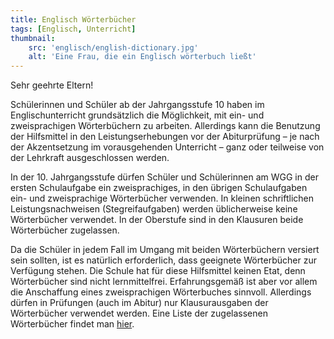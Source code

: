 ```yaml
---
title: Englisch Wörterbücher
tags: [Englisch, Unterricht]
thumbnail: 
    src: 'englisch/english-dictionary.jpg'
    alt: 'Eine Frau, die ein Englisch wörterbuch ließt'
---
```


Sehr geehrte Eltern!

Schülerinnen und Schüler ab der Jahrgangsstufe 10 haben im Englischunterricht grundsätzlich die Möglichkeit, mit ein- und zweisprachigen Wörterbüchern zu arbeiten. Allerdings kann die Benutzung der Hilfsmittel in den Leistungserhebungen vor der Abiturprüfung – je nach der Akzentsetzung im vorausgehenden Unterricht – ganz oder teilweise von der Lehrkraft ausgeschlossen werden.

In der 10. Jahrgangsstufe dürfen Schüler und Schülerinnen am WGG in der ersten Schulaufgabe ein zweisprachiges, in den übrigen Schulaufgaben ein- und zweisprachige Wörterbücher verwenden. In kleinen schriftlichen Leistungsnachweisen (Stegreifaufgaben) werden üblicherweise keine Wörterbücher verwendet. In der Oberstufe sind in den Klausuren beide Wörterbücher zugelassen.

Da die Schüler in jedem Fall im Umgang mit beiden Wörterbüchern versiert sein sollten, ist es natürlich erforderlich, dass geeignete Wörterbücher zur Verfügung stehen. Die Schule hat für diese Hilfsmittel keinen Etat, denn Wörterbücher sind nicht lernmittelfrei. Erfahrungsgemäß ist aber vor allem die Anschaffung eines zweisprachigen Wörterbuches sinnvoll. Allerdings dürfen in Prüfungen (auch im Abitur) nur Klausurausgaben der Wörterbücher verwendet werden. Eine Liste der zugelassenen Wörterbücher findet man <a href="https://www.km.bayern.de/allgemein/meldung/1423/genehmigte-woerterbuecher-in-den-modernen-fremdsprachen.html" target="_blank">hier</a>.